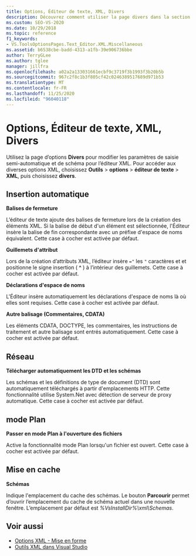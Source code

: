 ```yaml
---
title: Options, Éditeur de texte, XML, Divers
description: Découvrez comment utiliser la page divers dans la section XAML pour modifier les paramètres de saisie semi-automatique et de schéma de l’éditeur XML.
ms.custom: SEO-VS-2020
ms.date: 10/29/2018
ms.topic: reference
f1_keywords:
- VS.ToolsOptionsPages.Text_Editor.XML.Miscellaneous
ms.assetid: b6538cbe-badd-4313-a1fb-39e906736bbe
author: TerryGLee
ms.author: tglee
manager: jillfra
ms.openlocfilehash: a02a2a133031661ecbf9c3719f3b1993f3b20b5b
ms.sourcegitcommit: 967c2f8c1b3f805cf42c0246389517689d971b53
ms.translationtype: MT
ms.contentlocale: fr-FR
ms.lasthandoff: 11/25/2020
ms.locfileid: "96040118"
---
```

# <a name="options-text-editor-xml-miscellaneous"></a>Options, Éditeur de texte, XML, Divers

Utilisez la page d’options **Divers** pour modifier les paramètres de saisie semi-automatique et de schéma pour l’éditeur XML. Pour accéder aux diverses options XML, choisissez **Outils**  >  **options**  >  **éditeur de texte**  >  **XML**, puis choisissez **divers**.

## <a name="auto-insert"></a>Insertion automatique

**Balises de fermeture**

L’éditeur de texte ajoute des balises de fermeture lors de la création des éléments XML. Si la balise de début d'un élément est sélectionnée, l'Éditeur insère la balise de fin correspondante avec un préfixe d'espace de noms équivalent. Cette case à cocher est activée par défaut.

**Guillemets d'attribut**

Lors de la création d’attributs XML, l’éditeur insère `="` les `"` caractères et et positionne le signe insertion ( **^** ) à l’intérieur des guillemets. Cette case à cocher est activée par défaut.

**Déclarations d'espace de noms**

L'Éditeur insère automatiquement les déclarations d'espace de noms là où elles sont requises. Cette case à cocher est activée par défaut.

**Autre balisage (Commentaires, CDATA)**

Les éléments CDATA, DOCTYPE, les commentaires, les instructions de traitement et autre balisage sont entrés automatiquement. Cette case à cocher est activée par défaut.

## <a name="network"></a>Réseau

**Télécharger automatiquement les DTD et les schémas**

Les schémas et les définitions de type de document (DTD) sont automatiquement téléchargés à partir d'emplacements HTTP. Cette fonctionnalité utilise System.Net avec détection de serveur de proxy automatique. Cette case à cocher est activée par défaut.

## <a name="outlining"></a>mode Plan

**Passer en mode Plan à l'ouverture des fichiers**

Active la fonctionnalité mode Plan lorsqu'un fichier est ouvert. Cette case à cocher est activée par défaut.

## <a name="caching"></a>Mise en cache

**Schémas**

Indique l'emplacement du cache des schémas. Le bouton **Parcourir** permet d’ouvrir l’emplacement du cache de schéma actuel dans une nouvelle fenêtre. L’emplacement par défaut est *%VsInstallDir%\xml\Schemas*.

## <a name="see-also"></a>Voir aussi

- [Options XML - Mise en forme](options-text-editor-xml-formatting.md)
- [Outils XML dans Visual Studio](../../xml-tools/xml-tools-in-visual-studio.md)
